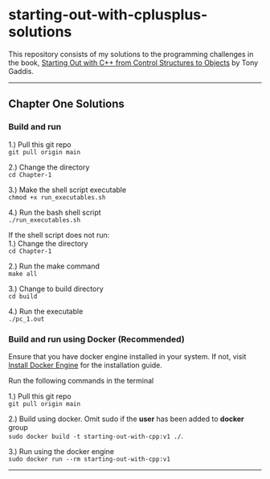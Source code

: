 # starting-out-with-cplusplus-solutions

This repository consists of my solutions to the programming challenges in the book, [Starting Out with C++ from Control Structures to Objects](https://www.amazon.com/Starting-Out-Control-Structures-Objects/dp/0134498372) by Tony Gaddis.

---

## Chapter One Solutions
### Build and run
1.) Pull this git repo <br />
```git pull origin main```

2.) Change the directory <br />
```cd Chapter-1```

3.) Make the shell script executable <br />
```chmod +x run_executables.sh```

4.) Run the bash shell script <br />
```./run_executables.sh```

If the shell script does not run: <br />
1.) Change the directory <br />
```cd Chapter-1```

2.) Run the make command <br />
```make all```

3.) Change to build directory <br />
```cd build```

4.) Run the executable <br />
```./pc_1.out```

### Build and run using Docker (Recommended)
Ensure that you have docker engine installed in your system. If not, visit [Install Docker Engine](https://docs.docker.com/engine/install/) for the installation guide.

Run the following commands in the terminal

1.) Pull this git repo <br />
```git pull origin main```

2.) Build using docker. Omit sudo if the **user** has been added to **docker** group <br />
```sudo docker build -t starting-out-with-cpp:v1 ./```. <br /> 

3.) Run using the docker engine <br />
```sudo docker run --rm starting-out-with-cpp:v1```

---